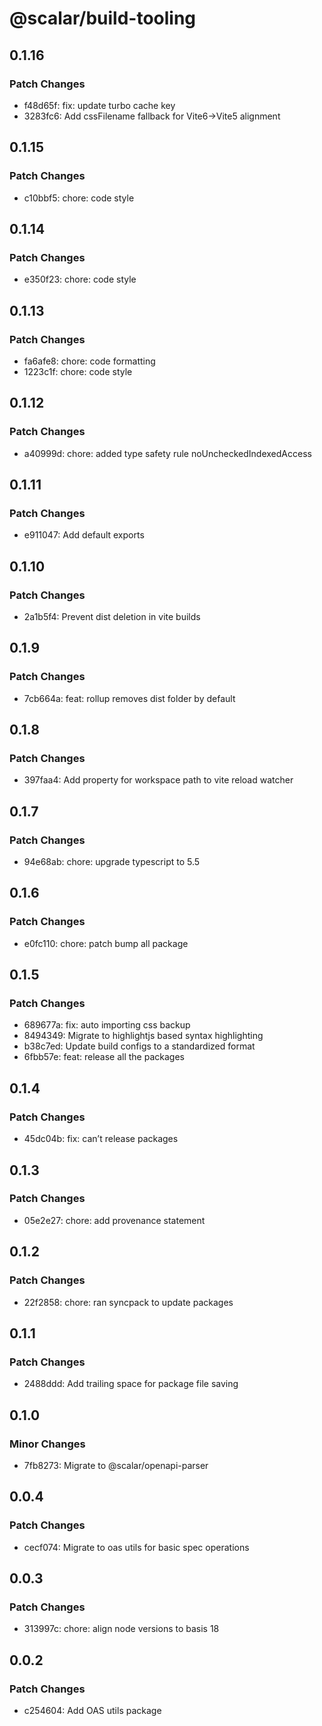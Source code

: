 # @scalar/build-tooling

## 0.1.16

### Patch Changes

- f48d65f: fix: update turbo cache key
- 3283fc6: Add cssFilename fallback for Vite6->Vite5 alignment

## 0.1.15

### Patch Changes

- c10bbf5: chore: code style

## 0.1.14

### Patch Changes

- e350f23: chore: code style

## 0.1.13

### Patch Changes

- fa6afe8: chore: code formatting
- 1223c1f: chore: code style

## 0.1.12

### Patch Changes

- a40999d: chore: added type safety rule noUncheckedIndexedAccess

## 0.1.11

### Patch Changes

- e911047: Add default exports

## 0.1.10

### Patch Changes

- 2a1b5f4: Prevent dist deletion in vite builds

## 0.1.9

### Patch Changes

- 7cb664a: feat: rollup removes dist folder by default

## 0.1.8

### Patch Changes

- 397faa4: Add property for workspace path to vite reload watcher

## 0.1.7

### Patch Changes

- 94e68ab: chore: upgrade typescript to 5.5

## 0.1.6

### Patch Changes

- e0fc110: chore: patch bump all package

## 0.1.5

### Patch Changes

- 689677a: fix: auto importing css backup
- 8494349: Migrate to highlightjs based syntax highlighting
- b38c7ed: Update build configs to a standardized format
- 6fbb57e: feat: release all the packages

## 0.1.4

### Patch Changes

- 45dc04b: fix: can’t release packages

## 0.1.3

### Patch Changes

- 05e2e27: chore: add provenance statement

## 0.1.2

### Patch Changes

- 22f2858: chore: ran syncpack to update packages

## 0.1.1

### Patch Changes

- 2488ddd: Add trailing space for package file saving

## 0.1.0

### Minor Changes

- 7fb8273: Migrate to @scalar/openapi-parser

## 0.0.4

### Patch Changes

- cecf074: Migrate to oas utils for basic spec operations

## 0.0.3

### Patch Changes

- 313997c: chore: align node versions to basis 18

## 0.0.2

### Patch Changes

- c254604: Add OAS utils package
